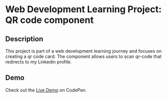 # Web Development Learning Project: QR code component

## Description

This project is part of a web development learning journey and focuses on creating a qr code card. The component allows users to scan qr-code that redirects to my Linkedin profile.

## Demo

Check out the [Live Demo](https://codepen.io/tarunpereddi/pen/QWoNWbb) on CodePen.
